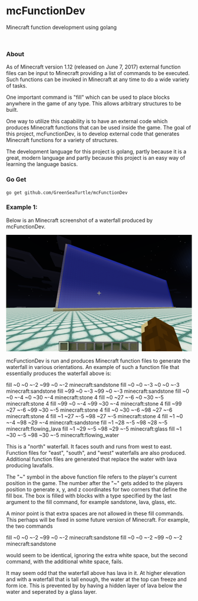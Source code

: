 # mcFunctionDev
Minecraft function development using golang

<br>

### About

As of Minecraft version 1.12 (released on June 7, 2017) external
function files can be input to Minecraft providing a list of commands
to be executed. Such functions can be invoked in Minecraft at any time
to do a wide variety of tasks.

One important command is "fill" which can be used to place blocks
anywhere in the game of any type. This allows arbitrary structures to
be built.

One way to utilize this capability is to have an external code which
produces Minecraft functions that can be used inside the game. The
goal of this project, mcFunctionDev, is to develop external code
that generates Minecraft functions for a variety of structures.

The development language for this project is golang, partly because it
is a great, modern language and partly because this project is an easy
way of learning the language basics.

### Go Get

    go get github.com/GreenSeaTurtle/mcFunctionDev


### Example 1:

Below is an Minecraft screenshot of a waterfall produced by
mcFunctionDev.

![alt text](waterfall_01.png)

mcFunctionDev is run and produces Minecraft function files to generate
the waterfall in various orientations. An example of such a function
file that essentially produces the waterfall above is:

fill ~0 ~0 ~-2 ~99 ~0 ~-2 minecraft:sandstone
fill ~0 ~0 ~-3 ~0 ~0 ~-3 minecraft:sandstone
fill ~99 ~0 ~-3 ~99 ~0 ~-3 minecraft:sandstone
fill ~0 ~0 ~-4 ~0 ~30 ~-4 minecraft:stone 4
fill ~0 ~27 ~-6 ~0 ~30 ~-5 minecraft:stone 4
fill ~99 ~0 ~-4 ~99 ~30 ~-4 minecraft:stone 4
fill ~99 ~27 ~-6 ~99 ~30 ~-5 minecraft:stone 4
fill ~0 ~30 ~-6 ~98 ~27 ~-6 minecraft:stone 4
fill ~1 ~27 ~-5 ~98 ~27 ~-5 minecraft:stone 4
fill ~1 ~0 ~-4 ~98 ~29 ~-4 minecraft:sandstone
fill ~1 ~28 ~-5 ~98 ~28 ~-5 minecraft:flowing_lava
fill ~1 ~29 ~-5 ~98 ~29 ~-5 minecraft:glass
fill ~1 ~30 ~-5 ~98 ~30 ~-5 minecraft:flowing_water

This is a "north" waterfall. It faces south and runs from west to
east. Function files for "east", "south", and "west" waterfalls are
also produced. Additional function files are generated that replace
the water with lava producing lavafalls.

The "~" symbol in the above function file refers to the player's
current position in the game. The number after the "~" gets added to
the players position to generate x, y, and z coordinates for two
corners that define the fill box. The box is filled with blocks with a
type specified by the last argument to the fill command, for example
sandstone, lava, glass, etc.

A minor point is that extra spaces are not allowed in these
fill commands. This perhaps will be fixed in some future
version of Minecraft. For example, the two commands

fill ~0 ~0 ~-2 ~99 ~0 ~-2 minecraft:sandstone
fill ~0 ~0 ~-2   ~99 ~0 ~-2   minecraft:sandstone

would seem to be identical, ignoring the extra white space, but the
second command, with the additional white space, fails.

It may seem odd that the waterfall above has lava in it. At higher
elevation and with a waterfall that is tall enough, the water at the
top can freeze and form ice. This is prevented by by having a hidden
layer of lava below the water and seperated by a glass layer.


